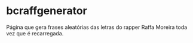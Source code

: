 # bcraffgenerator
Página que gera frases aleatórias das letras do rapper Raffa Moreira toda vez que é recarregada.
